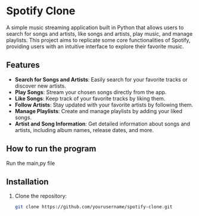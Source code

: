 # Spotify Clone

A simple music streaming application built in Python that allows users to search for songs and artists, like songs and artists, play music, and manage playlists. This project aims to replicate some core functionalities of Spotify, providing users with an intuitive interface to explore their favorite music.

## Features

- **Search for Songs and Artists**: Easily search for your favorite tracks or discover new artists.
- **Play Songs**: Stream your chosen songs directly from the app.
- **Like Songs**: Keep track of your favorite tracks by liking them.
- **Follow Artists**: Stay updated with your favorite artists by following them.
- **Manage Playlists**: Create and manage playlists by adding your liked songs.
- **Artist and Song Information**: Get detailed information about songs and artists, including album names, release dates, and more.

## How to run the program
Run the main,py file

## Installation

1. Clone the repository:
   ```bash
   git clone https://github.com/yourusername/spotify-clone.git
